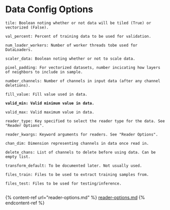 # Data Config Options

<pre data-full-width="true"><code>tile: Boolean noting whether or not data will be tiled (True) or vectorized (False).

val_percent: Percent of training data to be used for validation.

num_loader_workers: Number of worker threads tobe used for DataLoaders.

scaler_data: Boolean noting whether or not to scale data.

pixel_padding: For vectorized datasets, number incicating how layers of neighbors to include in sample.

number_channels: Number of channels in input data (after any channel deletions).

fill_value: Fill value used in data.

<strong>valid_min: Valid minimum value in data.
</strong>
valid_max: Valid maximum value in data.

reader_type: Key specified to select the reader type for the data. See "Reader Options".
    
reader_kwargs: Keyword arguments for readers. See "Reader Options".

chan_dim: Dimension representing channels in data once read in.

delete_chans: List of channels to delete before using data. Can be empty list.

transform_default: To be documented later. Not usually used.

files_train: Files to be used to extract training samples from.

files_test: Files to be used for testing/inference.

</code></pre>

{% content-ref url="reader-options.md" %}
[reader-options.md](reader-options.md)
{% endcontent-ref %}
